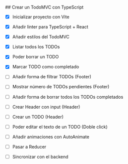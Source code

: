 ## Crear un TodoMVC con TypeScript

- [X] Inicializar proyecto con Vite
- [X] Añadir linter para TypeScript + React
- [X] Añadir estilos del TodoMVC
- [X] Listar todos los TODOs
- [X] Poder borrar un TODO
- [X] Marcar TODO como completado
- [ ] Añadir forma de filtrar TODOs (Footer)
- [ ] Mostrar número de TODOs pendientes (Footer)
- [ ] Añadir forma de borrar todos los TODOs completados
- [ ] Crear Header con input (Header)
- [ ] Crear un TODO (Header)
- [ ] Poder editar el texto de un TODO (Doble click)
- [ ] Añadir animaciones con AutoAnimate
- [ ] Pasar a Reducer
- [ ] Sincronizar con el backend


